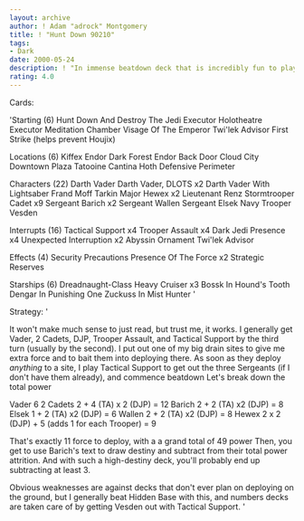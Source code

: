 ```yaml
---
layout: archive
author: ! Adam "adrock" Montgomery
title: ! "Hunt Down 90210"
tags:
- Dark
date: 2000-05-24
description: ! "In immense beatdown deck that is incredibly fun to play with and not all that expensive to make.  Went undefeated at San Diego Open and Alderaan Regional."
rating: 4.0
---
```

Cards: 

'Starting (6)
Hunt Down And Destroy The Jedi
Executor Holotheatre
Executor Meditation Chamber
Visage Of The Emperor
Twi'lek Advisor
First Strike (helps prevent Houjix)

Locations (6)
Kiffex
Endor Dark Forest
Endor Back Door
Cloud City Downtown Plaza
Tatooine Cantina
Hoth Defensive Perimeter

Characters (22)
Darth Vader
Darth Vader, DLOTS x2
Darth Vader With Lightsaber
Frand Moff Tarkin
Major Hewex x2
Lieutenant Renz
Stormtrooper Cadet x9
Sergeant Barich x2
Sergeant Wallen
Sergeant Elsek
Navy Trooper Vesden

Interrupts (16)
Tactical Support x4
Trooper Assault x4
Dark Jedi Presence x4
Unexpected Interruption x2
Abyssin Ornament
Twi'lek Advisor

Effects (4)
Security Precautions
Presence Of The Force x2
Strategic Reserves

Starships (6)
Dreadnaught-Class Heavy Cruiser x3
Bossk In Hound's Tooth
Dengar In Punishing One
Zuckuss In Mist Hunter '

Strategy: '

It won't make much sense to just read, but trust me, it works.  I
generally get Vader, 2 Cadets, DJP, Trooper Assault, and Tactical
Support by the third turn (usually by the second).  I put out one of my
big drain sites to give me extra force and to bait them into deploying
there.	As soon as they deploy *anything* to a site, I play Tactical
Support to get out the three Sergeants (if I don't have them already),
and commence beatdown	Let's break down the total power

Vader 6
2 Cadets 2 + 4 (TA) x 2 (DJP) = 12
Barich 2 + 2 (TA) x2 (DJP) = 8
Elsek 1 + 2 (TA) x2 (DJP) = 6
Wallen 2 + 2 (TA) x2 (DJP) = 8
Hewex 2 x 2 (DJP) + 5 (adds 1 for each Trooper) = 9

That's exactly 11 force to deploy, with a a grand total of 49 power
Then, you get to use Barich's text to draw destiny and subtract from
their total power attrition.  And with such a high-destiny deck, you'll
probably end up subtracting at least 3.

Obvious weaknesses are against decks that don't ever plan on deploying on the ground, but I generally beat Hidden Base with this, and numbers decks are taken care of by getting Vesden out with Tactical Support.
'